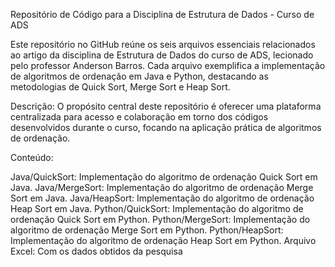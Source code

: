 Repositório de Código para a Disciplina de Estrutura de Dados - Curso de ADS

Este repositório no GitHub reúne os seis arquivos essenciais relacionados ao artigo da disciplina de Estrutura de Dados do curso de ADS, lecionado pelo professor Anderson Barros. Cada arquivo exemplifica a implementação de algoritmos de ordenação em Java e Python, destacando as metodologias de Quick Sort, Merge Sort e Heap Sort.

Descrição:
O propósito central deste repositório é oferecer uma plataforma centralizada para acesso e colaboração em torno dos códigos desenvolvidos durante o curso, focando na aplicação prática de algoritmos de ordenação.

Conteúdo:

Java/QuickSort: Implementação do algoritmo de ordenação Quick Sort em Java.
Java/MergeSort: Implementação do algoritmo de ordenação Merge Sort em Java.
Java/HeapSort: Implementação do algoritmo de ordenação Heap Sort em Java.
Python/QuickSort: Implementação do algoritmo de ordenação Quick Sort em Python.
Python/MergeSort: Implementação do algoritmo de ordenação Merge Sort em Python.
Python/HeapSort: Implementação do algoritmo de ordenação Heap Sort em Python.
Arquivo Excel: Com os dados obtidos da pesquisa
